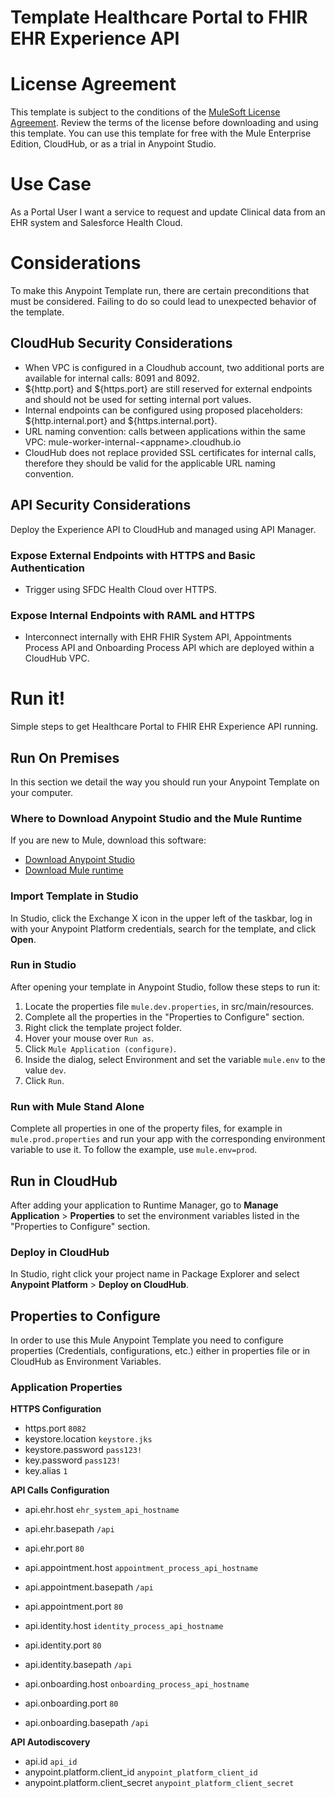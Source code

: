 # Template Healthcare Portal to FHIR EHR Experience API


# License Agreement

This template is subject to the conditions of the [MuleSoft License Agreement](https://s3.amazonaws.com/templates-examples/AnypointTemplateLicense.pdf). Review the terms of the license before downloading and using this template. You can use this template for free with the Mule Enterprise Edition, CloudHub, or as a trial in Anypoint Studio.

# Use Case

As a Portal User I want a service to request and update Clinical data from an EHR system and Salesforce Health Cloud.

# Considerations

To make this Anypoint Template run, there are certain preconditions that must be considered. Failing to do so could lead to unexpected behavior of the template.

## CloudHub Security Considerations

- When VPC is configured in a Cloudhub account, two additional ports are available for internal calls: 8091 and 8092.
- ${http.port} and ${https.port} are still reserved for external endpoints and should not be used for setting internal port values.
- Internal endpoints can be configured using proposed placeholders: ${http.internal.port} and ${https.internal.port}.
- URL naming convention: calls between applications within the same VPC: mule-worker-internal-<appname\>.cloudhub.io
- CloudHub does not replace provided SSL certificates for internal calls, therefore they should be valid for the applicable URL naming convention.

## API Security Considerations
Deploy the Experience API to CloudHub and managed using API Manager.

### Expose External Endpoints with HTTPS and Basic Authentication
- Trigger using SFDC Health Cloud over HTTPS.

### Expose Internal Endpoints with RAML and HTTPS
- Interconnect internally with EHR FHIR System API, Appointments Process API and Onboarding Process API which are deployed within a CloudHub VPC.

# Run it!
Simple steps to get Healthcare Portal to FHIR EHR Experience API running.

## Run On Premises
In this section we detail the way you should run your Anypoint Template on your computer.


### Where to Download Anypoint Studio and the Mule Runtime

If you are new to Mule, download this software:

- [Download Anypoint Studio](https://www.mulesoft.com/platform/studio)
- [Download Mule runtime](https://www.mulesoft.com/lp/dl/mule-esb-enterprise)

### Import Template in Studio

In Studio, click the Exchange X icon in the upper left of the taskbar, log in with your
Anypoint Platform credentials, search for the template, and click **Open**.

### Run in Studio

After opening your template in Anypoint Studio, follow these steps to run it:

1. Locate the properties file `mule.dev.properties`, in src/main/resources.
2. Complete all the properties in the "Properties to Configure" section.
3. Right click the template project folder.
4. Hover your mouse over `Run as`.
5. Click `Mule Application (configure)`.
6. Inside the dialog, select Environment and set the variable `mule.env` to the value `dev`.
7. Click `Run`.

### Run with Mule Stand Alone
Complete all properties in one of the property files, for example in `mule.prod.properties` and run your app with the corresponding environment variable to use it. To follow the example, use `mule.env=prod`.

## Run in CloudHub
After adding your application to Runtime Manager, go to **Manage Application** > **Properties** to set the environment variables listed in the "Properties to Configure" section.

### Deploy in CloudHub

In Studio, right click your project name in Package Explorer and select **Anypoint Platform** > **Deploy on CloudHub**.



## Properties to Configure
In order to use this Mule Anypoint Template you need to configure properties (Credentials, configurations, etc.) either in properties file or in CloudHub as Environment Variables. 

### Application Properties

**HTTPS Configuration**
- https.port `8082`
- keystore.location `keystore.jks`
- keystore.password `pass123!`
- key.password `pass123!`
- key.alias `1`

**API Calls Configuration**

- api.ehr.host `ehr_system_api_hostname`
- api.ehr.basepath `/api`
- api.ehr.port `80`

- api.appointment.host `appointment_process_api_hostname`
- api.appointment.basepath `/api`
- api.appointment.port `80`

- api.identity.host `identity_process_api_hostname`
- api.identity.port `80`
- api.identity.basepath `/api`

- api.onboarding.host `onboarding_process_api_hostname`
- api.onboarding.port `80`
- api.onboarding.basepath `/api`

**API Autodiscovery**

- api.id `api_id`
- anypoint.platform.client_id `anypoint_platform_client_id`
- anypoint.platform.client_secret `anypoint_platform_client_secret`
